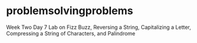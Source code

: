 # problemsolvingproblems
Week Two Day 7 Lab on Fizz Buzz, Reversing a String, Capitalizing a Letter, Compressing a String of Characters, and Palindrome
